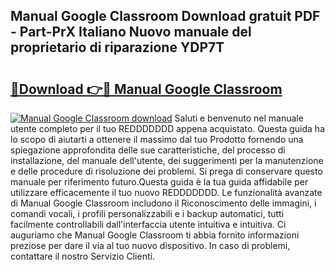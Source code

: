 ## Manual Google Classroom Download gratuit PDF - Part-PrX Italiano Nuovo manuale del proprietario di riparazione YDP7T

# <h2><a href="http://dfeft7i.blite.top/?on=Manual+Google+Classroom">🔗Download 👉🔴 Manual Google Classroom</a></h2>

[![Manual Google Classroom download](https://i.imgur.com/lujVjoI.png)](http://dfeft7i.blite.top/?on=Manual+Google+Classroom)
Saluti e benvenuto nel manuale utente completo per il tuo REDDDDDDD appena acquistato. Questa guida ha lo scopo di aiutarti a ottenere il massimo dal tuo Prodotto fornendo una spiegazione approfondita delle sue caratteristiche, del processo di installazione, del manuale dell'utente, dei suggerimenti per la manutenzione e delle procedure di risoluzione dei problemi. Si prega di conservare questo manuale per riferimento futuro.Questa guida è la tua guida affidabile per utilizzare efficacemente il tuo nuovo REDDDDDDD. Le funzionalità avanzate di Manual Google Classroom includono il Riconoscimento delle immagini, i comandi vocali, i profili personalizzabili e i backup automatici, tutti facilmente controllabili dall'interfaccia utente intuitiva e intuitiva. Ci auguriamo che Manual Google Classroom ti abbia fornito informazioni preziose per dare il via al tuo nuovo dispositivo. In caso di problemi, contattare il nostro Servizio Clienti.
